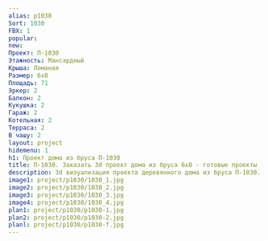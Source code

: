 ```yaml
---
alias: p1030
Sort: 1030
FBX: 1
popular: 
new: 
Проект: П-1030
Этажность: Мансардный
Крыша: Ломаная
Размер: 6х8
Площадь: 71
Эркер: 2
Балкон: 2
Кукушка: 2
Гараж: 2
Котельная: 2
Терраса: 2
В чашу: 2
layout: project
hidemenu: 1
h1: Проект дома из бруса П-1030
title: П-1030. Заказать 3d проект дома из бруса 6х8 - готовые проекты
description: 3d визуализация проекта деревянного дома из бруса П-1030. Площадь 71 м2, размер 6х8. Вы можете внести любые изменения в проект.
image1: project/p1030/1030_1.jpg
image2: project/p1030/1030_2.jpg
image3: project/p1030/1030_3.jpg
image4: project/p1030/1030_4.jpg
plan1: project/p1030/p1030-1.jpg
plan2: project/p1030/p1030-2.jpg
planl: project/p1030/p1030-f.jpg
---
```

